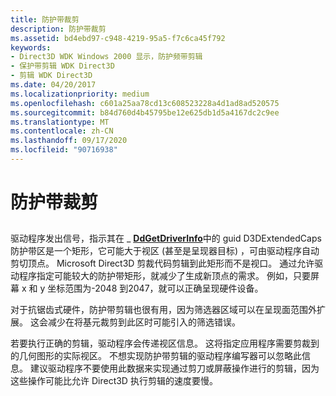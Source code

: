 ```yaml
---
title: 防护带裁剪
description: 防护带裁剪
ms.assetid: bd4ebd97-c948-4219-95a5-f7c6ca45f792
keywords:
- Direct3D WDK Windows 2000 显示，防护频带剪辑
- 保护带剪辑 WDK Direct3D
- 剪辑 WDK Direct3D
ms.date: 04/20/2017
ms.localizationpriority: medium
ms.openlocfilehash: c601a25aa78cd13c608523228a4d1ad8ad520575
ms.sourcegitcommit: b84d760d4b45795be12e625db1d5a4167dc2c9ee
ms.translationtype: MT
ms.contentlocale: zh-CN
ms.lasthandoff: 09/17/2020
ms.locfileid: "90716938"
---
```

# <a name="guard-band-clipping"></a>防护带裁剪


## <span id="ddk_guard_band_clipping_gg"></span><span id="DDK_GUARD_BAND_CLIPPING_GG"></span>


驱动程序发出信号，指示其在 \_ [**DdGetDriverInfo**](/windows/win32/api/ddrawint/nc-ddrawint-pdd_getdriverinfo)中的 guid D3DExtendedCaps 防护带区是一个矩形，它可能大于视区 (甚至是呈现器目标) ，可由驱动程序自动剪切顶点。 Microsoft Direct3D 剪裁代码剪辑到此矩形而不是视口。 通过允许驱动程序指定可能较大的防护带矩形，就减少了生成新顶点的需求。 例如，只要屏幕 x 和 y 坐标范围为-2048 到2047，就可以正确呈现硬件设备。

对于抗锯齿式硬件，防护带剪辑也很有用，因为筛选器区域可以在呈现面范围外扩展。 这会减少在将基元裁剪到此区时可能引入的筛选错误。

若要执行正确的剪辑，驱动程序会传递视区信息。 这将指定应用程序需要剪裁到的几何图形的实际视区。 不想实现防护带剪辑的驱动程序编写器可以忽略此信息。 建议驱动程序不要使用此数据来实现通过剪刀或屏蔽操作进行的剪辑，因为这些操作可能比允许 Direct3D 执行剪辑的速度要慢。

 


